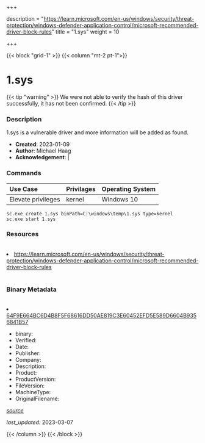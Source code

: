 +++

description = "https://learn.microsoft.com/en-us/windows/security/threat-protection/windows-defender-application-control/microsoft-recommended-driver-block-rules"
title = "1.sys"
weight = 10

+++


{{< block "grid-1" >}}
{{< column "mt-2 pt-1">}}




# 1.sys 


{{< tip "warning" >}}
We were not able to verify the hash of this driver successfully, it has not been confirmed.
{{< /tip >}}




### Description


1.sys is a vulnerable driver and more information will be added as found.


- **Created**: 2023-01-09
- **Author**: Michael Haag
- **Acknowledgement**:  | [](https://twitter.com/)

### Commands

| Use Case | Privilages | Operating System | 
|:---- | ---- | ---- |
| Elevate privileges | kernel | Windows 10 |

```
sc.exe create 1.sys binPath=C:\windows\temp\1.sys type=kernel
sc.exe start 1.sys
```

### Resources
<br>


<li><a href=" https://learn.microsoft.com/en-us/windows/security/threat-protection/windows-defender-application-control/microsoft-recommended-driver-block-rules"> https://learn.microsoft.com/en-us/windows/security/threat-protection/windows-defender-application-control/microsoft-recommended-driver-block-rules</a></li>


<br>


### Binary Metadata
<br>



<li><a href="https://www.virustotal.com/gui/file/64F9E664BC6D4B8F5F68616DD50AE819C3E60452EFD5E589D6604B9356841B57">64F9E664BC6D4B8F5F68616DD50AE819C3E60452EFD5E589D6604B9356841B57</a></li>



- binary: 
- Verified: 
- Date: 
- Publisher: 
- Company: 
- Description: 
- Product: 
- ProductVersion: 
- FileVersion: 
- MachineType: 
- OriginalFilename: 

[*source*](https://github.com/magicsword-io/LOLDrivers/tree/main/yaml/1.sys.yml)

*last_updated:* 2023-03-07


{{< /column >}}
{{< /block >}}
